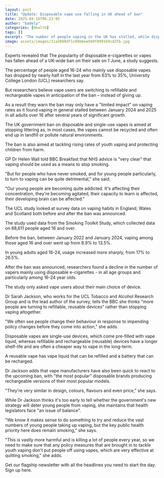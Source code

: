```yaml
---
layout: post
title: "Update: Disposable vape use falling in UK ahead of ban"
date: 2025-04-16T06:23:05
author: "badely"
categories: [Health]
tags: []
excerpt: "The number of people vaping in the UK has stalled, while disposable vape usage has fallen, a study suggests."
image: assets/images/11a2660df1c08b6ee569f8991b9cd2fb.jpg
---
```


Experts revealed that The popularity of disposable e-cigarettes or vapes has fallen ahead of a UK-wide ban on their sale on 1 June, a study suggests.

The percentage of people aged 16-24 who mainly use disposable vapes has dropped by nearly half in the last year from 63% to 35%, University College London (UCL) researchers say.

But researchers believe vape users are switching to refillable and rechargeable vapes in anticipation of the ban – instead of giving up.

As a result they warn the ban may only have a "limited impact" on vaping rates as it found vaping in general stalled between January 2024 and 2025 in all adults over 16 after several years of significant growth.

The UK government ban on disposable and single-use vapes is aimed at stopping littering as, in most cases, the vapes cannot be recycled and often end up in landfill or pollute natural environments. 

The ban is also aimed at tackling rising rates of youth vaping and protecting children from harm.

GP Dr Helen Wall told BBC Breakfast that NHS advice is "very clear" that vaping should be used as a means to stop smoking. 

"But for people who have never smoked, and for young people particularly, to turn to vaping can be quite detrimental," she said.

"Our young people are becoming quite addicted. It's affecting their concentration, they're becoming agitated, their capacity to learn is affected, their developing brain can be affected."

The UCL study looked at survey data on vaping habits in England, Wales and Scotland both before and after the ban was announced.

The study used data from the Smoking Toolkit Study, which collected data on 88,611 people aged 16 and over.

Before the ban, between January 2022 and January 2024, vaping among those aged 16 and over went up from 8.9% to 13.5%.

In young adults aged 16-24, usage increased more sharply, from 17% to 26.5%.

After the ban was announced, researchers found a decline in the number of vapers mainly using disposable e-cigarettes - in all age groups and particularly among 16-24 year olds.

The study only asked vape users about their main choice of device.

Dr Sarah Jackson, who works for the UCL Tobacco and Alcohol Research Group and is the lead author of the survey, tells the BBC she thinks "more people are turning to refillable, reusable devices" rather than stopping vaping altogether.

"We often see people change their behaviour in response to impending policy changes before they come into action," she adds.

Disposable vapes are single-use devices, which come pre-filled with vape liquid, whereas refillable and rechargeable (reusable) devices have a longer shelf-life and are often a cheaper way to vape in the long-term.

A reusable vape has vape liquid that can be refilled and a battery that can be recharged.

Dr Jackson adds that vape manufacturers have also been quick to react to the upcoming ban, with "the most popular" disposable brands producing rechargeable versions of their most popular models.

"They're very similar in design, colours, flavours and even price," she says.

While Dr Jackson thinks it's too early to tell whether the government's new strategy will deter young people from vaping, she maintains that health legislators face "an issue of balance".

"We know it makes sense to do something to try and reduce the vast numbers of young people taking up vaping, but the key public health priority here does remain smoking," she says.

"This is vastly more harmful and is killing a lot of people every year, so we need to make sure that any policy measures that are brought in to tackle youth vaping don't put people off using vapes, which are very effective at quitting smoking," she adds.

Get our flagship newsletter with all the headlines you need to start the day. Sign up here.


